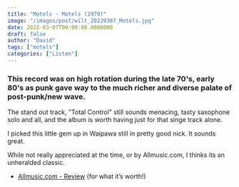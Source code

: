 ```yaml
---
title: "Motels - Motels (1979)"
image: "/images/post/wilt_20220307_Motels.jpg"
date: 2022-03-07T00:00:00.0000000
draft: false
author: "David"
tags: ["motels"]
categories: ["Listen"]
---
```

### This record was on high rotation during the late 70's, early 80's as punk gave way to the much richer and diverse palate of post-punk/new wave.

 The stand out track, "Total Control" still sounds menacing, tasty saxophone solo and all, and the album is worth having just for that singe track alone.

 I picked this little gem up in Waipawa still in pretty good nick. It sounds great.

 While not really appreciated at the time, or by Allmusic.com, I thinks its an unheralded classic.

-  [Allmusic.com - Review](https://www.allmusic.com/album/the-motels-mw0000194313) (for what it’s worth!)